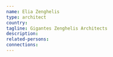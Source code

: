 ```yaml
---
name: Elia Zenghelis
type: architect
country:
tagline: Gigantes Zenghelis Architects
description:
related-persons:
connections:
---
```

